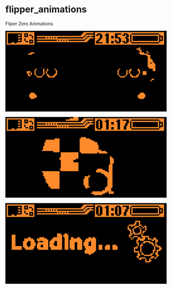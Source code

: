 # flipper_animations
Fliper Zero Animations


![bmw](https://github.com/evillero/flipper_animations/blob/main/bmw.png)

![dinamo](https://github.com/evillero/flipper_animations/blob/main/dinamo_zagreb.png)

![load](https://github.com/evillero/flipper_animations/blob/main/loading.png)
